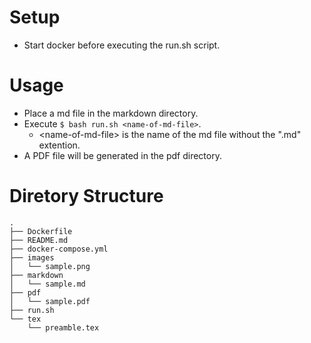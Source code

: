 # Setup
- Start docker before executing the run.sh script.

# Usage
- Place a md file in the markdown directory.
- Execute `$ bash run.sh <name-of-md-file>`.
  - \<name-of-md-file\> is the name of the md file without the ".md" extention.
- A PDF file will be generated in the pdf directory.
# Diretory Structure
```
.
├── Dockerfile
├── README.md
├── docker-compose.yml
├── images
│   └── sample.png
├── markdown
│   └── sample.md
├── pdf
│   └── sample.pdf
├── run.sh
└── tex
    └── preamble.tex
```
